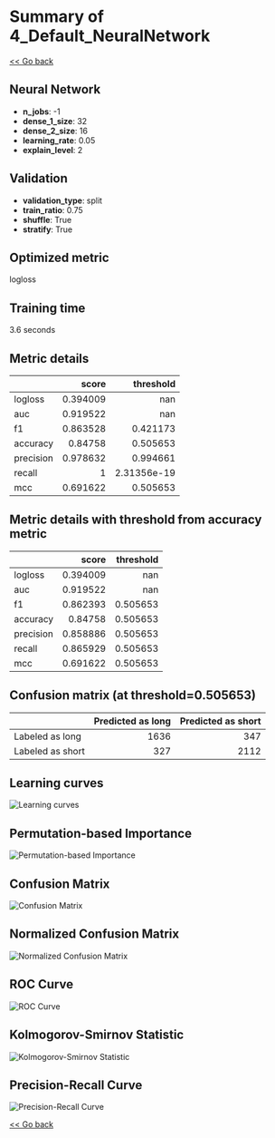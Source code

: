 # Summary of 4_Default_NeuralNetwork

[<< Go back](../README.md)


## Neural Network
- **n_jobs**: -1
- **dense_1_size**: 32
- **dense_2_size**: 16
- **learning_rate**: 0.05
- **explain_level**: 2

## Validation
 - **validation_type**: split
 - **train_ratio**: 0.75
 - **shuffle**: True
 - **stratify**: True

## Optimized metric
logloss

## Training time

3.6 seconds

## Metric details
|           |    score |     threshold |
|:----------|---------:|--------------:|
| logloss   | 0.394009 | nan           |
| auc       | 0.919522 | nan           |
| f1        | 0.863528 |   0.421173    |
| accuracy  | 0.84758  |   0.505653    |
| precision | 0.978632 |   0.994661    |
| recall    | 1        |   2.31356e-19 |
| mcc       | 0.691622 |   0.505653    |


## Metric details with threshold from accuracy metric
|           |    score |   threshold |
|:----------|---------:|------------:|
| logloss   | 0.394009 |  nan        |
| auc       | 0.919522 |  nan        |
| f1        | 0.862393 |    0.505653 |
| accuracy  | 0.84758  |    0.505653 |
| precision | 0.858886 |    0.505653 |
| recall    | 0.865929 |    0.505653 |
| mcc       | 0.691622 |    0.505653 |


## Confusion matrix (at threshold=0.505653)
|                  |   Predicted as long |   Predicted as short |
|:-----------------|--------------------:|---------------------:|
| Labeled as long  |                1636 |                  347 |
| Labeled as short |                 327 |                 2112 |

## Learning curves
![Learning curves](learning_curves.png)

## Permutation-based Importance
![Permutation-based Importance](permutation_importance.png)
## Confusion Matrix

![Confusion Matrix](confusion_matrix.png)


## Normalized Confusion Matrix

![Normalized Confusion Matrix](confusion_matrix_normalized.png)


## ROC Curve

![ROC Curve](roc_curve.png)


## Kolmogorov-Smirnov Statistic

![Kolmogorov-Smirnov Statistic](ks_statistic.png)


## Precision-Recall Curve

![Precision-Recall Curve](precision_recall_curve.png)



[<< Go back](../README.md)
